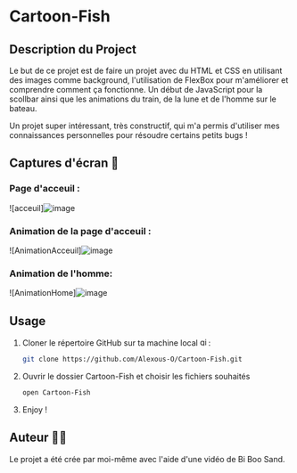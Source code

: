 # Cartoon-Fish

## Description du Project 

Le but de ce projet est de faire un projet avec du HTML et CSS en utilisant des images comme background, l'utilisation de FlexBox pour m'améliorer et comprendre comment ça fonctionne. Un début de JavaScript pour la scollbar ainsi que les animations du train,
de la lune et de l'homme sur le bateau. 

Un projet super intéressant, très constructif, qui m'a permis d'utiliser mes connaissances personnelles pour résoudre certains petits bugs ! 

## Captures d'écran 📸

### Page d'acceuil :
![acceuil]![image](https://github.com/Alexous-O/Cartoon-Fish/assets/93724205/42afdd7c-c5ea-4d09-9bce-c5aecde4c3ff)

### Animation de la page d'acceuil :
![AnimationAcceuil]![image](https://github.com/Alexous-O/Cartoon-Fish/assets/93724205/bc388349-4400-4c9d-8a71-98df7623c00c)

### Animation de l'homme:
![AnimationHome]![image](https://github.com/Alexous-O/Cartoon-Fish/assets/93724205/f8122a3e-7550-44e1-a886-43b039dd72d6)


## Usage

1. Cloner le répertoire GitHub sur ta machine local <img src="https://cdn.jsdelivr.net/gh/devicons/devicon/icons/git/git-original.svg" height="15" alt="git logo" />:

    ```bash
    git clone https://github.com/Alexous-O/Cartoon-Fish.git
    ```

2. Ouvrir le dossier Cartoon-Fish et choisir les fichiers souhaités
   
    ```bash
    open Cartoon-Fish
    ```
3. Enjoy !
   

## Auteur 👨‍💻
Le projet a été crée par moi-même avec l'aide d'une vidéo de Bi Boo Sand.
